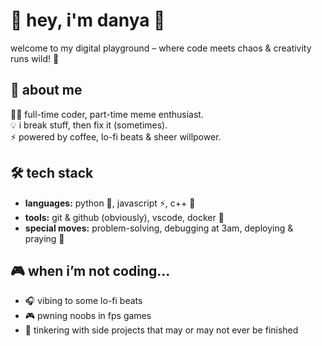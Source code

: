 # 🌟 hey, i'm danya 👋  

welcome to my digital playground – where code meets chaos & creativity runs wild! 🚀  

## 🎯 about me  
🧑‍💻 full-time coder, part-time meme enthusiast.  
💡 i break stuff, then fix it (sometimes).  
⚡ powered by coffee, lo-fi beats & sheer willpower.  

## 🛠️ tech stack  
- **languages:** python 🐍, javascript ⚡, c++ 🤖  
- **tools:** git & github (obviously), vscode, docker 🐳  
- **special moves:** problem-solving, debugging at 3am, deploying & praying 🤞  

## 🎮 when i’m not coding...  
- 🎧 vibing to some lo-fi beats  
- 🎮 pwning noobs in fps games  
- 🚀 tinkering with side projects that may or may not ever be finished  
